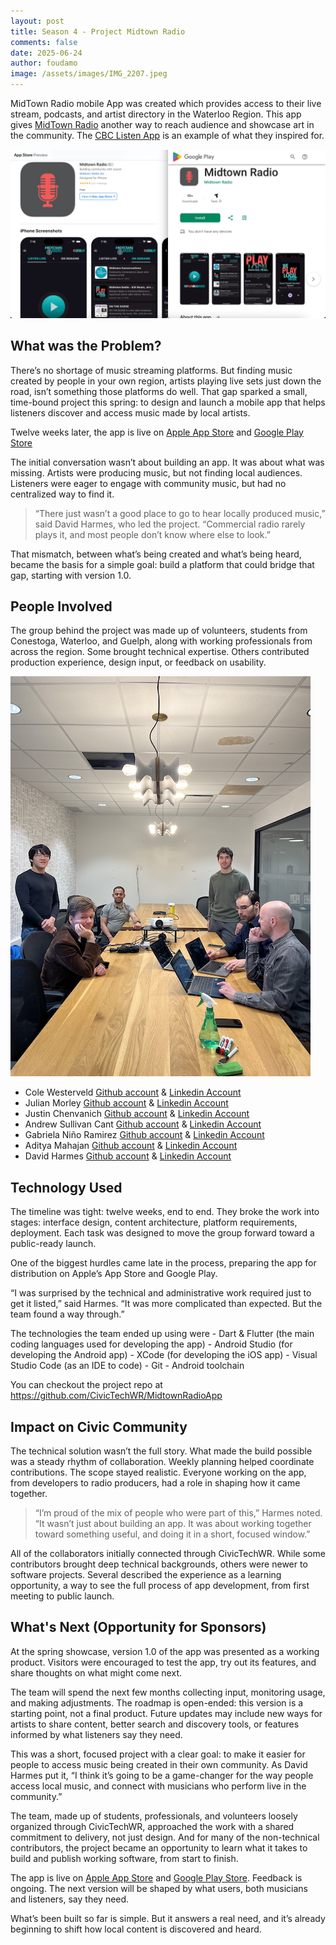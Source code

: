 ```yaml
---
layout: post
title: Season 4 - Project Midtown Radio
comments: false
date: 2025-06-24
author: foudamo
image: /assets/images/IMG_2207.jpeg
---
```

MidTown Radio mobile App was created which provides access to their live stream, podcasts, and artist directory in the Waterloo Region. This app gives [MidTown Radio](https://www.midtownradio.ca/) another way to reach audience and showcase art in the community. The [CBC Listen App](https://www.cbc.ca/listen/live-radio) is an example of what they inspired for.  

![](/assets/images/midtown-radio.png)

<!-- more -->
## What was the Problem?
There’s no shortage of music streaming platforms. But finding music created by people in your own region, artists playing live sets just down the road, isn’t something those platforms do well. That gap sparked a small, time-bound project this spring: to design and launch a mobile app that helps listeners discover and access music made by local artists. 

Twelve weeks later, the app is live on [Apple App Store](https://apps.apple.com/ca/app/midtown-radio/id6746517964) and [Google Play Store](https://play.google.com/store/apps/details?id=com.civitechwr.midtownradio.app.ctwr_midtown_radio_app&pcampaignid=web_share)

The initial conversation wasn’t about building an app. It was about what was missing. Artists were producing music, but not finding local audiences. Listeners were eager to engage with community music, but had no centralized way to find it.

>“There just wasn’t a good place to go to hear locally produced music,” said David Harmes, who led the project. “Commercial radio rarely plays it, and most people don’t know where else to look.”

That mismatch, between what’s being created and what’s being heard, became the basis for a simple goal: build a platform that could bridge that gap, starting with version 1.0.

## People Involved 
The group behind the project was made up of volunteers, students from Conestoga, Waterloo, and Guelph, along with working professionals from across the region. Some brought technical expertise. Others contributed production experience, design input, or feedback on usability.

![](/assets/images/IMG_2207.jpeg)

- Cole Westerveld [Github account](https://github.com/coleWesterveld) & [Linkedin Account](https://www.linkedin.com/in/cole-westerveld/)
- Julian Morley [Github account](https://github.com/julianm-lrj) & [Linkedin Account](https://www.linkedin.com/in/julian-morley)
- Justin Chenvanich [Github account](https://github.com/jChenvan) & [Linkedin Account](https://www.linkedin.com/in/justin-chenvanich-1675621b3)
- Andrew Sullivan Cant [Github account](https://github.com/acant) & [Linkedin Account](https://linkedin.com/in/andrewsullivancant)
- Gabriela Niño Ramirez [Github account](https://github.com/gabynr) & [Linkedin Account]()
- Aditya Mahajan [Github account](https://github.com/aditya-mahajan96) & [Linkedin Account](https://www.linkedin.com/in/adityamahajan263/)
- David Harmes [Github account]() & [Linkedin Account](https://www.linkedin.com/in/david-harmes-1aa42634/)

## Technology Used
The timeline was tight: twelve weeks, end to end. They broke the work into stages: interface design, content architecture, platform requirements, deployment. Each task was designed to move the group forward toward a public-ready launch.

One of the biggest hurdles came late in the process, preparing the app for distribution on Apple’s App Store and Google Play.

“I was surprised by the technical and administrative work required just to get it listed,” said Harmes. “It was more complicated than expected. But the team found a way through.”

The technologies the team ended up using were
    - Dart & Flutter (the main coding languages used for developing the app)
    - Android Studio (for developing the Android app)
    - XCode (for developing the iOS app)
    - Visual Studio Code (as an IDE to code)
    - Git
    - Android toolchain

You can checkout the project repo at https://github.com/CivicTechWR/MidtownRadioApp

## Impact on Civic Community
The technical solution wasn’t the full story. What made the build possible was a steady rhythm of collaboration. Weekly planning helped coordinate contributions. The scope stayed realistic. Everyone working on the app, from developers to radio producers, had a role in shaping how it came together.

>“I’m proud of the mix of people who were part of this,” Harmes noted. “It wasn’t just about building an app. It was about working together toward something useful, and doing it in a short, focused window.”

All of the collaborators initially connected through CivicTechWR. While some contributors brought deep technical backgrounds, others were newer to software projects. Several described the experience as a learning opportunity, a way to see the full process of app development, from first meeting to public launch.

## What's Next (Opportunity for Sponsors)
At the spring showcase, version 1.0 of the app was presented as a working product. Visitors were encouraged to test the app, try out its features, and share thoughts on what might come next.

The team will spend the next few months collecting input, monitoring usage, and making adjustments. The roadmap is open-ended: this version is a starting point, not a final product. Future updates may include new ways for artists to share content, better search and discovery tools, or features informed by what listeners say they need.

This was a short, focused project with a clear goal: to make it easier for people to access music being created in their own community. As David Harmes put it, “I think it’s going to be a game-changer for the way people access local music, and connect with musicians who perform live in the community.”

The team, made up of students, professionals, and volunteers loosely organized through CivicTechWR, approached the work with a shared commitment to delivery, not just design. And for many of the non-technical contributors, the project became an opportunity to learn what it takes to build and publish working software, from start to finish.

The app is live on [Apple App Store](https://apps.apple.com/ca/app/midtown-radio/id6746517964) and [Google Play Store](https://play.google.com/store/apps/details?id=com.civitechwr.midtownradio.app.ctwr_midtown_radio_app&pcampaignid=web_share). Feedback is ongoing. The next version will be shaped by what users, both musicians and listeners, say they need.

What’s been built so far is simple. But it answers a real need, and it’s already beginning to shift how local content is discovered and heard.